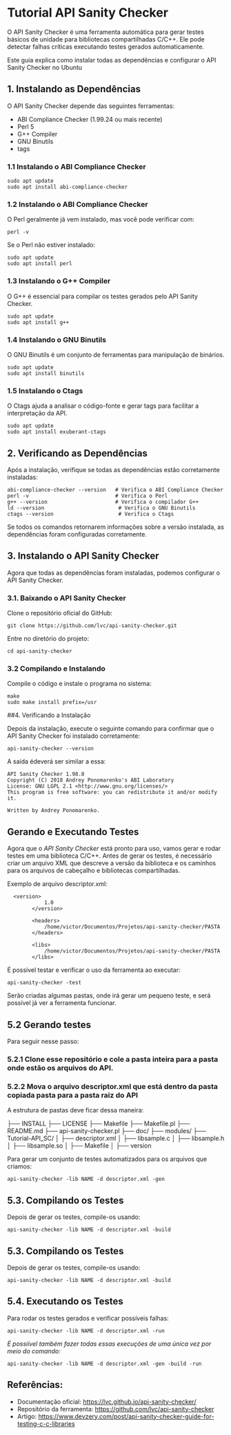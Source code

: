 # Tutorial API Sanity Checker

 O API Sanity Checker é uma ferramenta automática para gerar testes básicos de unidade para bibliotecas compartilhadas C/C++. Ele pode detectar falhas críticas executando testes gerados automaticamente.

Este guia explica como instalar todas as dependências e configurar o API Sanity Checker no Ubuntu

## 1. Instalando as Dependências
O API Sanity Checker depende das seguintes ferramentas:

* ABI Compliance Checker (1.99.24 ou mais recente)
* Perl 5
*  G++ Compiler
*  GNU Binutils
*  tags

### 1.1 Instalando o ABI Compliance Checker

```
sudo apt update
sudo apt install abi-compliance-checker
```

### 1.2 Instalando o ABI Compliance Checker
O Perl geralmente já vem instalado, mas você pode verificar com:

```
perl -v
```
Se o Perl não estiver instalado:

```
sudo apt update
sudo apt install perl
```


### 1.3 Instalando o G++ Compiler
O G++ é essencial para compilar os testes gerados pelo API Sanity Checker.

```
sudo apt update
sudo apt install g++
```
### 1.4 Instalando o GNU Binutils
O GNU Binutils é um conjunto de ferramentas para manipulação de binários.

```
sudo apt update
sudo apt install binutils
```
### 1.5 Instalando o Ctags
O Ctags ajuda a analisar o código-fonte e gerar tags para facilitar a interpretação da API.

```
sudo apt update
sudo apt install exuberant-ctags
```

## 2. Verificando as Dependências
Após a instalação, verifique se todas as dependências estão corretamente instaladas:

```
abi-compliance-checker --version   # Verifica o ABI Compliance Checker
perl -v                            # Verifica o Perl
g++ --version                      # Verifica o compilador G++
ld --version                        # Verifica o GNU Binutils
ctags --version                     # Verifica o Ctags
```
Se todos os comandos retornarem informações sobre a versão instalada, as dependências foram configuradas corretamente.

## 3. Instalando o API Sanity Checker
Agora que todas as dependências foram instaladas, podemos configurar o API Sanity Checker.


### 3.1. Baixando o API Sanity Checker
Clone o repositório oficial do GitHub:
```
git clone https://github.com/lvc/api-sanity-checker.git
```
Entre no diretório do projeto:
```
cd api-sanity-checker
```
### 3.2 Compilando e Instalando
Compile o código e instale o programa no sistema:
```
make
sudo make install prefix=/usr
```
##4. Verificando a Instalação

Depois da instalação, execute o seguinte comando para confirmar que o API Sanity Checker foi instalado corretamente:

```
api-sanity-checker --version
```

A saída édeverá ser similar a essa: 
```
API Sanity Checker 1.98.8
Copyright (C) 2018 Andrey Ponomarenko's ABI Laboratory
License: GNU LGPL 2.1 <http://www.gnu.org/licenses/>
This program is free software: you can redistribute it and/or modify it.

Written by Andrey Ponomarenko.
```
## Gerando e Executando Testes

Agora que o *API Sanity Checker* está pronto para uso, vamos gerar e rodar testes em uma biblioteca C/C++.
Antes de gerar os testes, é necessário criar um arquivo XML que descreve a versão da biblioteca e os caminhos para os arquivos de cabeçalho e bibliotecas compartilhadas.

Exemplo de arquivo descriptor.xml:

```
  <version>
            1.0
        </version>

        <headers>
            /home/victor/Documentos/Projetos/api-sanity-checker/PASTA
        </headers>

        <libs>
            /home/victor/Documentos/Projetos/api-sanity-checker/PASTA
        </libs>
```

É possível testar e verificar o uso da ferramenta ao executar:

```
api-sanity-checker -test
```
Serão criadas algumas pastas, onde irá gerar um pequeno teste, e será possível já ver a ferramenta funcionar.


## 5.2 Gerando testes

Para seguir nesse passo:
### 5.2.1 Clone esse repositório e cole a pasta inteira para a pasta onde estão os arquivos do API.

### 5.2.2 Mova o arquivo descriptor.xml que está dentro da pasta copiada pasta para a pasta raiz do API

A estrutura de pastas deve ficar dessa maneira:

├── INSTALL
├── LICENSE
├── Makefile
├── Makefile.pl
├── README.md
├── api-sanity-checker.pl
├── doc/
├── modules/
├── Tutorial-API_SC/
│   ├── descriptor.xml
│   ├── libsample.c
│   ├── libsample.h
│   ├── libsample.so
│   ├── Makefile
│   ├── version



Para gerar um conjunto de testes automatizados para os arquivos que criamos:

```
api-sanity-checker -lib NAME -d descriptor.xml -gen
```
## 5.3. Compilando os Testes
Depois de gerar os testes, compile-os usando:
```
api-sanity-checker -lib NAME -d descriptor.xml -build
```

## 5.3. Compilando os Testes
Depois de gerar os testes, compile-os usando:
```
api-sanity-checker -lib NAME -d descriptor.xml -build
```

## 5.4. Executando os Testes
Para rodar os testes gerados e verificar possíveis falhas:
```
api-sanity-checker -lib NAME -d descriptor.xml -run
```

_É possiível também fazer todas essas execuções de uma única vez por meio do comando:_
```
api-sanity-checker -lib NAME -d descriptor.xml -gen -build -run
```

## Referências:


- Documentação oficial: https://lvc.github.io/api-sanity-checker/
- Repositório da ferramenta: https://github.com/lvc/api-sanity-checker
- Artigo: https://www.devzery.com/post/api-sanity-checker-guide-for-testing-c-c-libraries
